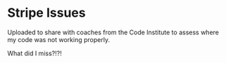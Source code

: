 # Stripe Issues
Uploaded to share with coaches from the Code Institute to assess where my code was not working properly.

What did I miss?!?!
